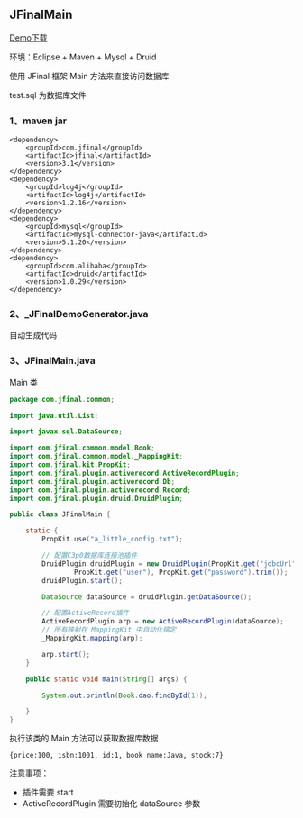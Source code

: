 ## JFinalMain

[Demo下载](https://github.com/LJaer/JFinalMain)

环境：Eclipse + Maven + Mysql + Druid

使用 JFinal 框架 Main 方法来直接访问数据库

test.sql 为数据库文件

### 1、maven jar

```
<dependency>
	<groupId>com.jfinal</groupId>
	<artifactId>jfinal</artifactId>
	<version>3.1</version>
</dependency>
<dependency>
	<groupId>log4j</groupId>
	<artifactId>log4j</artifactId>
	<version>1.2.16</version>
</dependency>
<dependency>
	<groupId>mysql</groupId>
	<artifactId>mysql-connector-java</artifactId>
	<version>5.1.20</version>
</dependency>
<dependency>
	<groupId>com.alibaba</groupId>
	<artifactId>druid</artifactId>
	<version>1.0.29</version>
</dependency>
```

### 2、_JFinalDemoGenerator.java

自动生成代码

### 3、JFinalMain.java

Main 类

```java
package com.jfinal.common;

import java.util.List;

import javax.sql.DataSource;

import com.jfinal.common.model.Book;
import com.jfinal.common.model._MappingKit;
import com.jfinal.kit.PropKit;
import com.jfinal.plugin.activerecord.ActiveRecordPlugin;
import com.jfinal.plugin.activerecord.Db;
import com.jfinal.plugin.activerecord.Record;
import com.jfinal.plugin.druid.DruidPlugin;

public class JFinalMain {

	static {
		PropKit.use("a_little_config.txt");

		// 配置C3p0数据库连接池插件
		DruidPlugin druidPlugin = new DruidPlugin(PropKit.get("jdbcUrl"),
				PropKit.get("user"), PropKit.get("password").trim());
		druidPlugin.start();

		DataSource dataSource = druidPlugin.getDataSource();

		// 配置ActiveRecord插件
		ActiveRecordPlugin arp = new ActiveRecordPlugin(dataSource);
		// 所有映射在 MappingKit 中自动化搞定
		_MappingKit.mapping(arp);

		arp.start();
	}

	public static void main(String[] args) {

		System.out.println(Book.dao.findById(1));

	}
}
```

执行该类的 Main 方法可以获取数据库数据

	{price:100, isbn:1001, id:1, book_name:Java, stock:7}


注意事项：

- 插件需要 start
- ActiveRecordPlugin 需要初始化 dataSource 参数





